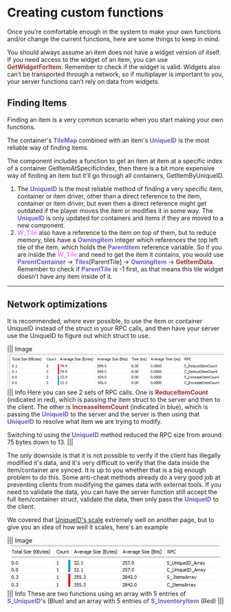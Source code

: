 # Creating custom functions

Once you’re comfortable enough in the system to make your own functions and/or change the current functions, here are some things to keep in mind.

You should always assume an item does not have a widget version of itself. If you need access to the widget of an item, you can use <span style="color:brown">**GetWidgetForItem**</span>. Remember to check if the widget is valid.
Widgets also can’t be transported through a network, so if multiplayer is important to you, your server functions can’t rely on data from widgets.

## Finding Items

Finding an item is a very common scenario when you start making your own functions.

The container's <span style="color:slateblue">**TileMap**</span> combined with an item's <span style="color:slateblue">**UniqueID**</span> is the most reliable way of finding items.

The component includes a function to get an item at item at a specific index of a container GetItemAtSpecificIndex, then there is a bit more expensive way of finding an item but it’ll go through all containers, GetItemByUniqueID.

1. The <span style="color:slateblue">**UniqueID**</span> is the most reliable method of finding a very specific item, container or item driver, other than a direct reference to the item, container or item driver, but even then a direct reference might get outdated if the player moves the item or modifies it in some way. The <span style="color:slateblue">**UniqueID**</span> is only updated for containers and items if they are moved to a new component.
2. <span style="color:violet">**W_Tile**</span> also have a reference to the item on top of them, but to reduce memory, tiles have a <span style="color:slateblue">**OwningItem**</span> integer which references the top left tile of the item, which holds the <span style="color:slateblue">**ParentItem**</span> reference variable.
So if you are inside the <span style="color:violet">**W_Tile**</span> and need to get the item it contains, you would use <span style="color:slateblue">**ParentContainer**</span> -> <span style="color:slateblue">**Tiles**</span>[ParentTile] -> <span style="color:slateblue">**OwningItem**</span> -> <span style="color:brown">**GetItemData**</span>. Remember to check if <span style="color:slateblue">**ParentTile**</span> is -1 first, as that means this tile widget doesn’t have any item inside of it.

---

## Network optimizations

It is recommended, where ever possible, to use the item or container UniqueID instead of the struct in your RPC calls, and then have your server use the UniqueID to figure out which struct to use.



||| Image
![](/pictures/networkoptimization.png)
||| Info
Here you can see 2 sets of RPC calls. One is <span style="color:brown">**ReduceItemCount**</span> (indicated in red), which is passing the item struct to the server and then to the client.
The other is <span style="color:brown">**IncreaseItemCount**</span> (indicated in blue), which is passing the <span style="color:slateblue">**UniqueID**</span> to the server and the server is then using that <span style="color:slateblue">**UniqueID**</span> to resolve what item we are trying to modify. 

Switching to using the <span style="color:slateblue">**UniqueID**</span> method reduced the RPC size from around 75 bytes down to 13.
|||

The only downside is that it is not possible to verify if the client has illegally modified it's data, and it's very difficult to verify that the data inside the item/container are synced. It is up to you whether that is a big enough problem to do this. Some anti-cheat methods already do a very good job at preventing clients from modifying the games data with external tools.
If you need to validate the data, you can have the server function still accept the full item/container struct, validate the data, then only pass the <span style="color:slateblue">**UniqueID**</span> to the client.

We covered that [UniqueID's scale](https://inventoryframework.github.io/introduction/howdoesthenetworkingwork/#unique-id) extremely well on another page, but to give you an idea of how well it scales, here's an example

||| Image
![](/pictures/InventoryItemVSuniqueID1.png)
||| Info
These are two functions using an array with 5 entries of <span style="color:slateblue">**S_UniqueID**</span>'s (Blue) and an array with 5 entries of <span style="color:slateblue">**S_InventoryItem**</span> (Red)
|||